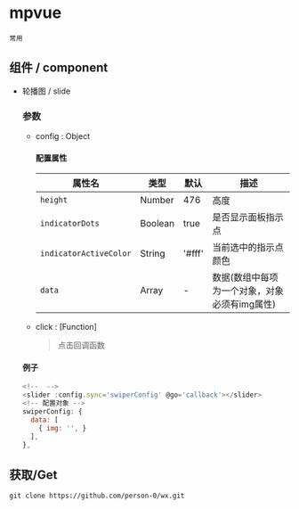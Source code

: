 # mpvue 
`常用`

## 

## 组件 / component
  
  + 轮播图 / slide
    ### 参数 
      - config : Object  
      
        #### 配置属性 
      
          |属性名|类型|默认|描述|
          |------|-----|------|-------|
          | `height` | Number | 476 | 高度 |
          | `indicatorDots` | Boolean | true | 是否显示面板指示点 |
          | `indicatorActiveColor` | String | '#fff' | 当前选中的指示点颜色 |
          | `data` | Array | - | 数据(数组中每项为一个对象，对象必须有img属性) |

      - click : [Function] 
        > 点击回调函数


    #### 例子 
    ```js
    <!--  -->
    <slider :config.sync='swiperConfig' @go='callback'></slider>
    <!-- 配置对象 -->
    swiperConfig: {
      data: [
        { img: '', }
      ],
    },
    ```
 
## 获取/Get 
`git clone https://github.com/person-0/wx.git`
